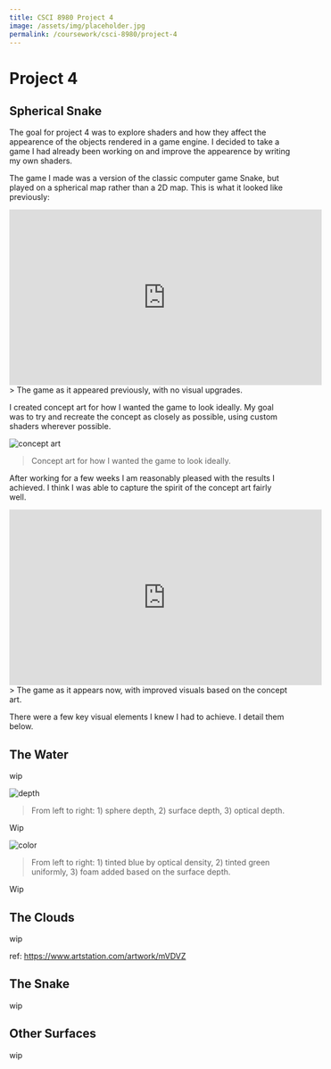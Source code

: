 ```yaml
---
title: CSCI 8980 Project 4
image: /assets/img/placeholder.jpg
permalink: /coursework/csci-8980/project-4
---
```


# Project 4

## Spherical Snake

The goal for project 4 was to explore shaders and how they affect the appearence of the objects rendered in a game engine. I decided to take a game I had already been working on and improve the appearence by writing my own shaders.

The game I made was a version of the classic computer game Snake, but played on a spherical map rather than a 2D map. This is what it looked like previously:

<iframe width="560" height="315" src="https://www.youtube.com/embed/Xusf6nHCNC0" frameborder="0" allow="accelerometer; autoplay; encrypted-media; gyroscope; picture-in-picture" allowfullscreen></iframe>
> The game as it appeared previously, with no visual upgrades.

I created concept art for how I wanted the game to look ideally. My goal was to try and recreate the concept as closely as possible, using custom shaders wherever possible.

![concept art](https://imgur.com/gHx8BRZ.png)

> Concept art for how I wanted the game to look ideally.

After working for a few weeks I am reasonably pleased with the results I achieved. I think I was able to capture the spirit of the concept art fairly well.

<iframe width="560" height="315" src="https://www.youtube.com/embed/qCyZzmVQuRI" frameborder="0" allow="accelerometer; autoplay; encrypted-media; gyroscope; picture-in-picture" allowfullscreen></iframe>
> The game as it appears now, with improved visuals based on the concept art. 



There were a few key visual elements I knew I had to achieve. I detail them below.



## The Water

wip

![depth](https://imgur.com/tB4de8r.png)
> From left to right: 1) sphere depth, 2) surface depth, 3)  optical depth.

Wip

![color](https://imgur.com/B4upoSA.png)
> From left to right: 1) tinted blue by optical density, 2) tinted green uniformly, 3) foam added based on the surface depth.

Wip


## The Clouds

wip

ref: https://www.artstation.com/artwork/mVDVZ



## The Snake

wip



## Other Surfaces

wip

## 